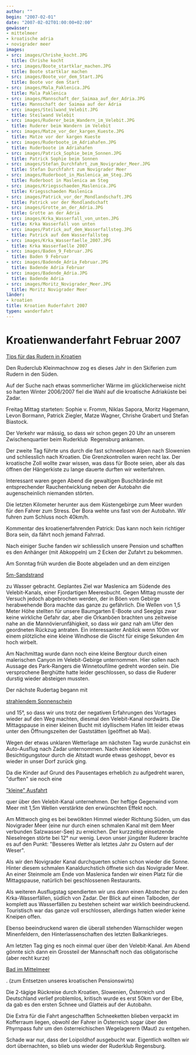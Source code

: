 ```yaml
---
author: ""
begin: "2007-02-01"
date: "2007-02-02T01:00:00+02:00"
gewässer:
- mittelmeer
- kroatische adria
- novigrader meer
images:
- src: images/Chrishe_kocht.JPG
  title: Chrishe kocht
- src: images/Boote_startklar_machen.JPG
  title: Boote startklar machen
- src: images/Boote_vor_dem_Start.JPG
  title: Boote vor dem Start
- src: images/Mala_Paklenica.JPG
  title: Mala Paklenica
- src: images/Mannschaft_der_Saimaa_auf_der_Adria.JPG
  title: Mannschaft der Saimaa auf der Adria
- src: images/Steilwand_Velebit.JPG
  title: Steilwand Velebit
- src: images/Ruderer_beim_Wandern_im_Velebit.JPG
  title: Ruderer beim Wandern im Velebit
- src: images/Matze_vor_der_kargen_Kueste.JPG
  title: Matze vor der kargen Kueste
- src: images/Ruderboote_im_Adriahafen.JPG
  title: Ruderboote im Adriahafen
- src: images/Patrick_Sophie_beim_Sonnen.JPG
  title: Patrick Sophie beim Sonnen
- src: images/Stefan_Durchfahrt_zum_Novigrader_Meer.JPG
  title: Stefan Durchfahrt zum Novigrader Meer
- src: images/Ruderboot_in_Maslenica_am_Steg.JPG
  title: Ruderboot in Maslenica am Steg
- src: images/Kriegsschaeden_Maslenica.JPG
  title: Kriegsschaeden Maslenica
- src: images/Patrick_vor_der_Mondlandschaft.JPG
  title: Patrick vor der Mondlandschaft
- src: images/Grotte_an_der_Adria.JPG
  title: Grotte an der Adria
- src: images/Krka_Wasserfall_von_unten.JPG
  title: Krka Wasserfall von unten
- src: images/Patrick_auf_dem_Wasserfallsteg.JPG
  title: Patrick auf dem Wasserfallsteg
- src: images/Krka_Wasserfaelle_2007.JPG
  title: Krka Wasserfaelle 2007
- src: images/Baden_9_Februar.JPG
  title: Baden 9 Februar
- src: images/Badende_Adria_Februar.JPG
  title: Badende Adria Februar
- src: images/Badende_Adria.JPG
  title: Badende Adria
- src: images/Moritz_Novigrader_Meer.JPG
  title: Moritz Novigrader Meer
länder:
- kroatien
title: Kroatien Ruderfahrt 2007
typen: wanderfahrt
---
```



# Kroatienwanderfahrt Februar 2007


[Tips für das Rudern in Kroatien](/berichte/2007/tips_kroatien)

Den Ruderclub Kleinmachnow zog es dieses Jahr in den Skiferien zum Rudern in den Süden.

Auf der Suche nach etwas sommerlicher Wärme im glücklicherweise nicht so harten Winter 2006/2007 fiel die Wahl auf die kroatische Adriaküste bei Zadar.

Freitag Mittag starteten: Sophie v. Fromm, Niklas Sapora, Moritz Hagemann, Levon Bormann, Patrick Ziegler, Matze Wagner, Chrishe Grabert und Stefan Biastock.

Der Verkehr war mässig, so dass wir schon gegen 20 Uhr an unserem Zwischenquartier beim Ruderklub  Regensburg ankamen.

Der zweite Tag führte uns durch die fast schneelosen Alpen nach Slowenien und schliesslich nach Kroatien. Die Grenzkontrollen waren recht lax. Der kroatische Zoll wollte zwar wissen, was dass für Boote seien, aber als das öffnen der Hängerkiste zu lange dauerte durften wir weiterfahren.

Interessant waren gegen Abend die gewaltigen Buschbrände mit entsprechender Rauchentwicklung neben der Autobahn die augenscheinlich niemanden störten.

Die letzten Kilometer herunter aus dem Küstengebirge zum Meer wurden für den Fahrer zum Stress. Der Bora wehte uns fast von der Autobahn. Wir fuhren zum Schluss noch 40km/h.

Kommentar des kroatienerfahrenden Patrick: Das kann noch kein richtiger Bora sein, da fährt noch jemand Fahrrad.

Nach einiger Suche fanden wir schliesslich unsere Pension und schafften es den Anhänger (mit Abkoppeln) um 2 Ecken der Zufahrt zu bekommen.

Am Sonntag früh wurden die Boote abgeladen und an dem einzigen

[5m-Sandstrand](/berichte/2007/ablegen_kroatische_kuste)

zu Wasser gebracht. Geplantes Ziel war Maslenica am Südende des Velebit-Kanals, einer Fjordartigen Meeresbucht. Gegen Mittag musste der Versuch jedoch abgebrochen werden, der in Böen vom Gebirge herabwehende Bora machte das ganze zu gefährlich. Die Wellen von 1,5 Meter Höhe stellten für unsere Baumgarten E-Boote und Seegigs zwar keine wirkliche Gefahr dar, aber die Orkanböen brachten uns zeitweise nahe an die Mannövierunfähigkeit, so dass wir ganz nah am Ufer den geordneten Rückzug antraten. Ein interessanter Anblick wenn 100m vor einem plötzliche eine kleine Windhose die Gischt für einige Sekunden 4m hoch wirbelt.

Am Nachmittag wurde dann noch eine kleine Bergtour durch einen malerischen Canyon im Velebit-Gebirge unternommen. Hier sollen nach Aussage des Park-Rangers die Winnetoufilme gedreht worden sein. Die versprochene Berghütte hatte leider geschlossen, so dass die Ruderer durstig wieder absteigen mussten.

Der nächste Rudertag begann mit

[strahlendem Sonnenschein](/berichte/2007/adria_starigrad_paklenica)

und 15°, so dass wir uns trotz der negativen Erfahrungen des Vortages wieder auf den Weg machten, diesmal den Velebit-Kanal nordwärts. Die Mittagspause in einer kleinen Bucht mit idyllischem Hafen litt leider etwas unter den Öffnungszeiten der Gaststätten (geöffnet ab Mai).

Wegen der etwas unklaren Wetterlage am nächsten Tag wurde zunächst ein Auto-Ausflug nach Zadar unternommen. Nach einer kleinen Besichtigungstour durch die Altstadt wurde etwas geshoppt, bevor es wieder in unser Dorf zurück ging.

Da die Kinder auf Grund des Pausentages erheblich zu aufgedreht waren, "durften" sie noch eine

["kleine" Ausfahrt](/berichte/2007/raues_wasser_auf_der_adria)

quer über den Velebit-Kanal unternehmen. Der heftige Gegenwind vom Meer mit 1,5m Wellen verstärkte den erwünschten Effekt noch.

Am Mittwoch ging es bei bewölkten Himmel wieder Richtung Süden, um das Novigrader Meer (eine nur durch einen schmalen Kanal mit dem Meer verbunden Salzwasser-See) zu erreichen. Der kurzzeitig einsetzende Nieselregen störte bei 12° nur wenig. Levon unser jüngster Ruderer brachte es auf den Punkt: "Besseres Wetter als letztes Jahr zu Ostern auf der Weser".

Als wir den Novigrader Kanal durchquerten schien schon wieder die Sonne. Hinter diesem schmalen Kanaldurchstich öffnete sich das Novigrader Meer. An einer Steinmole am Ende von Maslenica fanden wir einen Platz für die Mittagspause, natürlich bei geschlossenen Restaurants.

Als weiteren Ausflugstag spendierten wir uns dann einen Abstecher zu den Krka-Wasserfällen, südlich von Zadar. Der Blick auf einen Talboden, der komplett aus Wasserfällen zu bestehen scheint war wirklich beeindruckend. Touristisch war das ganze voll erschlossen, allerdings hatten wieder keine Kneipen offen.

Ebenso beeindruckend waren die überall stehenden Warnschilder wegen Minenfeldern, den Hinterlassenschaften des letzten Balkankrieges.

Am letzten Tag ging es noch einmal quer über den Velebit-Kanal. Am Abend gönnte sich dann ein Grossteil der Mannschaft noch das obligatorische (aber recht kurze)

[Bad im Mittelmeer](/berichte/2007/baden_in_der_adria)

. (zum Entsetzen unseres kroatischen Pensionswirts)

Die 2-tägige Rückreise durch Kroatien, Slowenien, Österreich und Deutschland verlief problemlos, kritisch wurde es erst 50km vor der Elbe, da gab es den ersten Schnee und Glatteis auf der Autobahn.

Die Extra für die Fahrt angeschafften Schneeketten blieben verpackt im Kofferraum liegen, obwohl der Fahrer in Österreich sogar über den Phyrnpass fuhr um den österreichischen Wegelagerern (Maut) zu entgehen.

Schade war nur, dass der Loipoldhof ausgebucht war. Eigentlich wollten wir dort übernachten, so blieb uns wieder der Ruderklub Regensburg.
